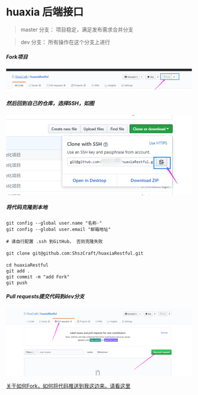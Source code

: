 # huaxia 后端接口

> master 分支： 项目稳定，满足发布需求合并分支

> dev 分支： 所有操作在这个分支上进行

##### Fork项目
![Fork](/.remarks/Fork.png)

##### 然后回到自己的仓库，选择SSH，如图

![Clone](/.remarks/Clone.png)

##### 将代码克隆到本地

```
git config --global user.name "名称·"
git config --global user.email "邮箱地址"

# 请自行配置 .ssh 到GitHub， 否则克隆失败
 
git clone git@github.com:ShszCraft/huaxiaRestful.git
 
cd huaxiaRestful 
git add .
git commit -m "add Fork"
git push
```

##### Pull requests提交代码到dev分支

![Pull requests](/.remarks/Pull.png)

[关于如何Fork，如何将代码推送到我这边来。请看这里](https://www.cnblogs.com/southday/p/10010876.html)


